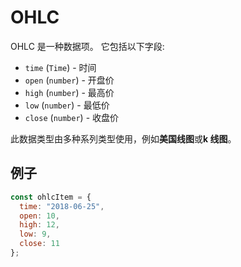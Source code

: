 # OHLC

OHLC 是一种数据项。 它包括以下字段:

- `time` (`Time`) - 时间
- `open` (`number`) - 开盘价
- `high` (`number`) - 最高价
- `low` (`number`) - 最低价
- `close` (`number`) - 收盘价

此数据类型由多种系列类型使用，例如**美国线图**或**k 线图**。

## 例子

```javascript
const ohlcItem = {
  time: "2018-06-25",
  open: 10,
  high: 12,
  low: 9,
  close: 11
};
```
